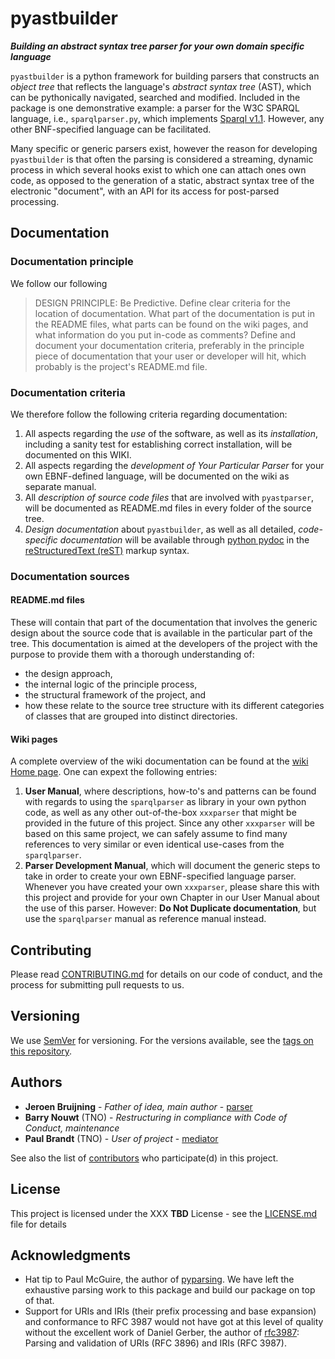# pyastbuilder

***Building an abstract syntax tree parser for your own domain specific language***

`pyastbuilder` is a python framework for building parsers that constructs an *object tree* that reflects the language's *abstract syntax tree* (AST), which can be pythonically navigated, searched and modified. Included in the package is one demonstrative example: a parser for the W3C SPARQL language, i.e., `sparqlparser.py`, which implements [Sparql v1.1](https://www.w3.org/TR/2013/REC-sparql11-query-20130321/). However, any other BNF-specified language can be facilitated.

Many specific or generic parsers exist, however the reason for developing `pyastbuilder` is that often the parsing is considered a streaming, dynamic process in which several hooks exist to which one can attach ones own code, as opposed to the generation of a static, abstract syntax tree of the electronic "document", with an API for its access for post-parsed processing. 

## Documentation 
### Documentation principle
We follow our following
> DESIGN PRINCIPLE: Be Predictive. Define clear criteria for the location of documentation. What part of the documentation is put in the README files, what parts can be found on the wiki pages, and what information do you put in-code as comments? Define and document your documentation criteria, preferably in the principle piece of documentation that your user or developer will hit, which probably is the project's README.md file.

### Documentation criteria
We therefore follow the following criteria regarding documentation:
1. All aspects regarding the *use* of the software, as well as its *installation*, including a sanity test for establishing correct installation, will be documented on this WIKI. 
1. All aspects regarding the *development of Your Particular Parser* for your own EBNF-defined language, will be documented on the wiki as separate manual.
1. All *description of source code files* that are involved with `pyastparser`, will be documented as README.md files in every folder of the source tree.
1. *Design documentation* about `pyastbuilder`, as well as all detailed, *code-specific documentation* will be available through [python pydoc](https://docs.python.org/devguide/documenting.html) in the [reStructuredText (reST)](http://docutils.sourceforge.net/rst.html) markup syntax.

### Documentation sources
#### README.md files
These will contain that part of the documentation that involves the generic design about the source code that is available in the particular part of the tree. This documentation is aimed at the developers of the project with the purpose to provide them with a thorough understanding of:

* the design approach, 
* the internal logic of the principle process, 
* the structural framework of the project, and
* how these relate to the source tree structure with its different categories of classes that are grouped into distinct directories.

#### Wiki pages
A complete overview of the wiki documentation can be found at the [wiki Home page](https://github.com/TNO/pyastbuilder/wiki). One can expext the following entries:
1. **User Manual**, where descriptions, how-to's and patterns can be found with regards to using the `sparqlparser` as library in your own python code, as well as any other out-of-the-box `xxxparser` that might be provided in the future of this project. Since any other `xxxparser` will be based on this same project, we can safely assume to find many references to very similar or even identical use-cases from the `sparqlparser`. 
1. **Parser Development Manual**, which will document the generic steps to take in order to create your own EBNF-specified language parser. Whenever you have created your own `xxxparser`, please share this with this project and provide for your own Chapter in our User Manual about the use of this parser. However: **Do Not Duplicate documentation**, but use the `sparqlparser` manual as reference manual instead.

## Contributing

Please read [CONTRIBUTING.md](docs/Contributing.md) for details on our code of conduct, and the process for submitting pull requests to us.

## Versioning

We use [SemVer](http://semver.org/) for versioning. For the versions available, see the [tags on this repository](https://github.com/TNO/pyastbuilder/tags). 

## Authors

* **Jeroen Bruijning** - *Father of idea, main author* - [parser](https://github.com/Jeroen537/parser)
* **Barry Nouwt** (TNO) - *Restructuring in compliance with Code of Conduct, maintenance*
* **Paul Brandt** (TNO) - *User of project* - [mediator](https://github.com/plbt5/Mediator)


See also the list of [contributors](https://github.com/TNO/pyastbuilder/contributors) who participate(d) in this project.

## License

This project is licensed under the XXX **TBD** License - see the [LICENSE.md](docs/LICENSE.md) file for details

## Acknowledgments

* Hat tip to Paul McGuire, the author of [pyparsing](http://pyparsing.wikispaces.com/). We have left the exhaustive parsing work to this package and build our package on top of that.
* Support for URIs and IRIs (their prefix processing and base expansion) and conformance to RFC 3987 would not have got at this level of quality without the excellent work of Daniel Gerber, the author of [rfc3987](https://github.com/dgerber/rfc3987): Parsing and validation of URIs (RFC 3896) and IRIs (RFC 3987).

